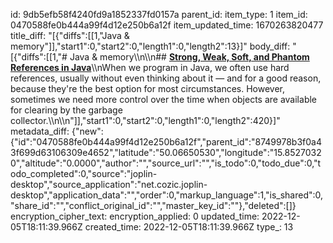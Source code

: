 id: 9db5efb58f4240fd9a1852337fd0157a
parent_id: 
item_type: 1
item_id: 0470588fe0b444a99f4d12e250b6a12f
item_updated_time: 1670263820477
title_diff: "[{\"diffs\":[[1,\"Java & memory\"]],\"start1\":0,\"start2\":0,\"length1\":0,\"length2\":13}]"
body_diff: "[{\"diffs\":[[1,\"# Java & memory\\\n\\\n## [**Strong, Weak, Soft, and Phantom References in Java**](https://www.baeldung.com/java-reference-types)\\\nWhen we program in Java, we often use hard references, usually without even thinking about it — and for a good reason, because they're the best option for most circumstances. However, sometimes we need more control over the time when objects are available for clearing by the garbage collector.\\\n\\\n\"]],\"start1\":0,\"start2\":0,\"length1\":0,\"length2\":420}]"
metadata_diff: {"new":{"id":"0470588fe0b444a99f4d12e250b6a12f","parent_id":"8749978b3f0a43f699d63106309e4652","latitude":"50.06650530","longitude":"15.85270320","altitude":"0.0000","author":"","source_url":"","is_todo":0,"todo_due":0,"todo_completed":0,"source":"joplin-desktop","source_application":"net.cozic.joplin-desktop","application_data":"","order":0,"markup_language":1,"is_shared":0,"share_id":"","conflict_original_id":"","master_key_id":""},"deleted":[]}
encryption_cipher_text: 
encryption_applied: 0
updated_time: 2022-12-05T18:11:39.966Z
created_time: 2022-12-05T18:11:39.966Z
type_: 13